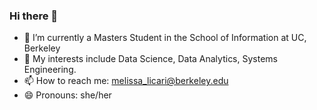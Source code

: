 ### Hi there 👋

<!--
**melissa-licari/melissa-licari** is a ✨ _special_ ✨ repository because its `README.md` (this file) appears on your GitHub profile.

Here are some ideas to get you started:

<img src="https://github.com/melissa-licari/melissa-licari/blob/main/Yellow%20and%20Brown%20Floral%20August%20Birthday%20Facebook%20Cover%20(1).png">
-->
- 🔭 I’m currently a Masters Student in the School of Information at UC, Berkeley
- 🌱 My interests include Data Science, Data Analytics, Systems Engineering.
- 📫 How to reach me: melissa_licari@berkeley.edu
- 😄 Pronouns: she/her
